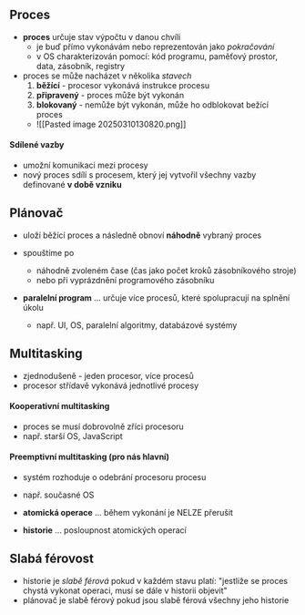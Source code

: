 ## Proces
- **proces** určuje stav výpočtu v danou chvíli
	- je buď přímo vykonávám nebo reprezentován jako *pokračování*
	- v OS charakterizován pomocí: kód programu, paměťový prostor, data, zásobník, registry
- proces se může nacházet v několika *stavech*
	1) **běžící** - procesor vykonává instrukce procesu
	2) **připravený** - proces může být vykonán
	3) **blokovaný** - nemůže být vykonán, může ho odblokovat bežící proces
	- ![[Pasted image 20250310130820.png]]
#### Sdílené vazby
- umožní komunikaci mezi procesy
- nový proces sdílí s procesem, který jej vytvořil všechny vazby definované **v době vzniku**
## Plánovač
- uloží běžící proces a následně obnoví **náhodně** vybraný proces
- spouštíme po
	- náhodně zvoleném čase (čas jako počet kroků zásobníkového stroje)
	- nebo při vyprázdnění programového zásobníku

- **paralelní program** ... určuje více procesů, které spolupracují na splnění úkolu
	- např. UI, OS, paralelní algoritmy, databázové systémy
## Multitasking
- zjednodušeně - jeden procesor, více procesů
- procesor střídavě vykonává jednotlivé procesy
#### Kooperativní multitasking
- proces se musí dobrovolně zříci procesoru
- např. starší OS, JavaScript
#### Preemptivní multitasking (pro nás hlavní)
- systém rozhoduje o odebrání procesoru procesu
- např. současné OS

- **atomická operace** ... během vykonání je NELZE přerušit
- **historie** ... posloupnost atomických operací
## Slabá férovost
- historie je *slabě férová* pokud v každém stavu platí: "jestliže se proces chystá vykonat operaci, musí se dále v historii objevit"
- plánovač je slabě férový pokud jsou slabě férová všechny jeho historie
